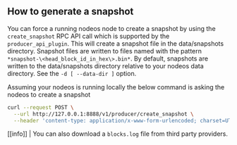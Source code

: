 ## How to generate a snapshot

You can force a running nodeos node to create a snapshot by using the `create_snapshot` RPC API call which is supported by the `producer_api_plugin`. This will create a snapshot file in the data/snapshots directory. Snapshot files are written to files named with the pattern `*snapshot-\<head_block_id_in_hex\>.bin*`. By default, snapshots are written to the data/snapshots directory relative to your nodeos data directory. See the `-d [ --data-dir ]` option.

Assuming your nodeos is running locally the below command is asking the nodeos to create a snapshot

```sh
curl --request POST \
  --url http://127.0.0.1:8888/v1/producer/create_snapshot \
  --header 'content-type: application/x-www-form-urlencoded; charset=UTF-8'
```

[[info]]
| You can also download a `blocks.log` file from third party providers.
